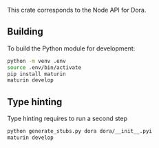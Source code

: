 This crate corresponds to the Node API for Dora.

## Building

To build the Python module for development:

```bash
python -m venv .env
source .env/bin/activate
pip install maturin
maturin develop
```

## Type hinting

Type hinting requires to run a second step

```bash
python generate_stubs.py dora dora/__init__.pyi
maturin develop
```
